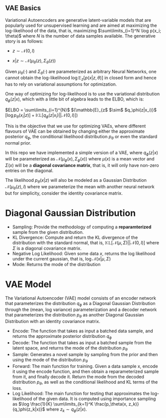 ## VAE Basics

Variational Autoencoders are generative latent-variable models that are popularly used for unsupervised learning and are aimed at maximizing the log-likelihood of the data, that is, maximizing $\sum\limits_{i=1}^N \log p(x_i; \theta)$ where $N$ is the number of data samples available. The generative story is as follows:

- $z \sim \mathcal{N}(0, I)$

- $x | z \sim \mathcal{N}(\mu_\theta(z), \Sigma_\theta(z))$

Given $\mu_\theta(\cdot)$ and $\Sigma_\theta(\cdot)$ are parameterized as arbitrary Neural Networks, one cannot obtain the log-likelihood $\log \mathbb{E}_{z}[p(x | z, \theta)]$ in closed form and hence has to rely on variational assumptions for optimization.

One way of optimizing for log-likelihood is to use the variational distribution $q_\phi(z | x)$, which with a little bit of algebra leads to the ELBO, which is:

$ELBO = \sum\limits_{i=1}^{N}$ 
$(\mathbb{E}_{z$ 
$\sim$ 
$q_\phi(z|x_i)}$ 
$[\log p_\theta(x_i | z)]+ \mathbb{KL}[q_\phi(z|x_i) || \mathcal{N}(0, I)])$

This is the objective that we use for optimizing VAEs, where different flavours of VAE can be obtained by changing either the approximate posterior $q_\phi$, the conditional likelihood distribution $p_\theta$ or even the standard normal prior.

In this repo we have implemented a simple version of a VAE, where $q_\phi(z|x)$ will be parameterized as $\mathcal{N}(\mu_\phi(x), \Sigma_\phi(x))$ where $\mu(x)$ is a mean vector and $\Sigma(x)$ will be a **diagonal covariance matrix**, that is, it will only have non-zero entries on the diagonal.

The likelihood $p_\theta(x|z)$ will also be modeled as a Gaussian Distribution $\mathcal{N}(\mu_\theta(z), I)$ where we parameterize the mean with another neural network but for simplicity, consider the identity covariance matrix.

# Diagonal Gaussian Distribution

- Sampling: Provide the methodology of computing a **reparamterized** sample from the given distribution.
- KL Divergence: Compute and return the KL divergence of the distribution with the standard normal, that is, $\mathbb{KL}[\mathcal{N}(\mu, \Sigma) || \mathcal{N}(0, I)]$ where $\Sigma$ is a diagonal covariance matrix.
- Negative Log Likelihood: Given some data $x$, returns the log likelihood under the current gaussian, that is, $\log \mathcal{N}(x | \mu, \Sigma)$
- Mode: Returns the mode of the distribution 

# VAE Model

The Variational Autoencoder (VAE) model consists of an encoder network that parameterizes the distribution $q_\phi$ as a Diagonal Gaussian Distribution through the (mean, log variance) parameterization and a decoder network that parameterizes the distribution $p_\theta$ as another Diagonal Gaussian Distribution with an identity covariance matrix.

- Encode: The function that takes as input a batched data sample, and returns the approximate posterior distribution $q_\phi$
- Decode: The function that takes as input a batched sample from the latent space, and returns the mode of the distribution $p_\theta$
- Sample: Generates a novel sample by sampling from the prior and then using the mode of the distribution $p_\theta$
- Forward: The main function for training. Given a data sample x, encode it using the encode function, and then obtain a reparameterized sample from it, and finally decode it. Return the mode from the decoded distribution $p_\theta$, as well as the conditional likelihood and KL terms of the loss.
- Log Likelihood: The main function for testing that approximates the log-likelihood of the given data. It is computed using importance sampling as $\log \frac{1}{K} \sum\limits_{k=1}^K \frac{p_\theta(x, z_k)}{q_\phi(z_k|x)}$ where $z_k \sim q_\phi(z | x)$.
